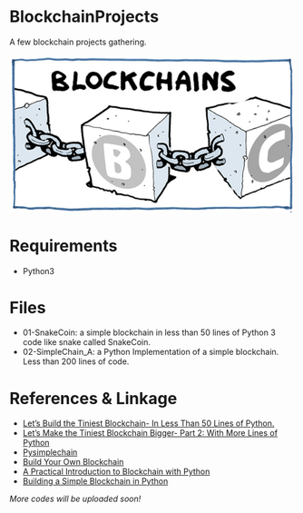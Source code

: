 # BlockchainProjects
A few blockchain projects gathering.<br><br>
![](/blockchain.jpg)

# Requirements
* Python3

# Files
* 01-SnakeCoin: a simple blockchain in less than 50 lines of Python 3 code like snake called SnakeCoin.
* 02-SimpleChain_A: a Python Implementation of a simple blockchain. Less than 200 lines of code.

# References & Linkage
* [Let’s Build the Tiniest Blockchain- In Less Than 50 Lines of Python.](https://medium.com/crypto-currently/lets-build-the-tiniest-blockchain-e70965a248b)
* [Let’s Make the Tiniest Blockchain Bigger- Part 2: With More Lines of Python](https://medium.com/crypto-currently/lets-make-the-tiniest-blockchain-bigger-ac360a328f4d)
* [Pysimplechain](https://github.com/EricAlcaide/pysimplechain)
* [Build Your Own Blockchain](http://ecomunsing.com/build-your-own-blockchain)
* [A Practical Introduction to Blockchain with Python](http://adilmoujahid.com/posts/2018/03/intro-blockchain-bitcoin-python/)
* [Building a Simple Blockchain in Python](http://www.pyscoop.com/building-a-simple-blockchain-in-python/)

*More codes will be uploaded soon!*
